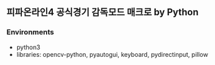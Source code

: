 ## 피파온라인4 공식경기 감독모드 매크로 by Python

### Environments
- python3
- libraries: opencv-python, pyautogui, keyboard, pydirectinput, pillow
